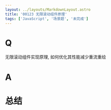 ```yaml
---
layout: ../layouts/MarkdownLayout.astro
title: '00123 无限滚动组件原理'
tags: ['JavaScript', '场景题', '未完成']
---
```


# Q

无限滚动组件实现原理, 如何优化其性能减少重流重绘

# A



# 总结



<script>
  function func() {

  }
  
</script>